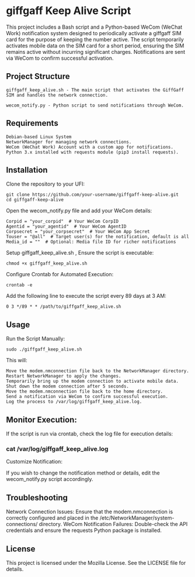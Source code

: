 # giffgaff Keep Alive Script

This project includes a Bash script and a Python-based WeCom (WeChat Work) notification system designed to periodically activate a giffgaff SIM card for the purpose of keeping the number active. The script temporarily activates mobile data on the SIM card for a short period, ensuring the SIM remains active without incurring significant charges. Notifications are sent via WeCom to confirm successful activation.

## Project Structure

    giffgaff_keep_alive.sh - The main script that activates the GiffGaff SIM and handles the network connection.
    
    wecom_notify.py - Python script to send notifications through WeCom.

## Requirements

    Debian-based Linux System
    NetworkManager for managing network connections.
    WeCom (WeChat Work) Account with a custom app for notifications.
    Python 3.x installed with requests module (pip3 install requests).

## Installation

Clone the repository to your UFI:

    git clone https://github.com/your-username/giffgaff-keep-alive.git
    cd giffgaff-keep-alive

Open the wecom_notify.py file and add your WeCom details:

    Corpid = "your_corpid"  # Your WeCom CorpID
    Agentid = "your_agentid"  # Your WeCom AgentID
    Corpsecret = "your_corpsecret"  # Your WeCom App Secret
    Touser = "@all"  # Target user(s) for the notification, default is all
    Media_id = ""  # Optional: Media file ID for richer notifications

Setup giffgaff_keep_alive.sh , Ensure the script is executable:

    chmod +x giffgaff_keep_alive.sh

Configure Crontab for Automated Execution:

    crontab -e

Add the following line to execute the script every 89 days at 3 AM:

    0 3 */89 * * /path/to/giffgaff_keep_alive.sh

## Usage

Run the Script Manually:

    sudo ./giffgaff_keep_alive.sh

This will:

    Move the modem.nmconnection file back to the NetworkManager directory.
    Restart NetworkManager to apply the changes.
    Temporarily bring up the modem connection to activate mobile data.
    Shut down the modem connection after 5 seconds.
    Move the modem.nmconnection file back to the home directory.
    Send a notification via WeCom to confirm successful execution.
    Log the process to /var/log/giffgaff_keep_alive.log.

## Monitor Execution:

If the script is run via crontab, check the log file for execution details:

### cat /var/log/giffgaff_keep_alive.log

  Customize Notification:

  If you wish to change the notification method or details, edit the wecom_notify.py script accordingly.

## Troubleshooting

  Network Connection Issues: Ensure that the modem.nmconnection is correctly configured and placed in the /etc/NetworkManager/system-connections/ directory.
  WeCom Notification Failures: Double-check the API credentials and ensure the requests Python package is installed.

## License

This project is licensed under the Mozilla License. See the LICENSE file for details.
